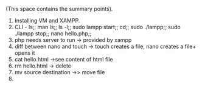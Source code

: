 (This space contains the summary points).
1. Installing VM and XAMPP.
2. CLI - ls;; man ls;; ls -l;; sudo lampp start;; cd;; sudo ./lampp;; sudo ./lampp stop;; nano hello.php;;
3. php needs server to run -> provided by xampp
4. diff between nano and touch -> touch creates a file, nano creates a file+ opens it
5. cat hello.html ->see content of html file
6. rm hello.html -> delete
7. mv source destination  ->> move file
8. 
